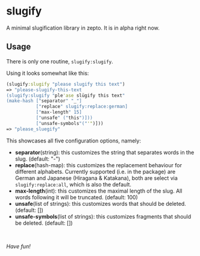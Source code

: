 # slugify

A minimal slugification library in zepto. It is in alpha right now.

## Usage

There is only one routine, `slugify:slugify`.

Using it looks somewhat like this:
```clojure
(slugify:slugify "please slugify this text")
=> "please-slugify-this-text
(slugify:slugify "ple'ase slügify this text" 
(make-hash ["separator" "_"]
           ["replace" slugify:replace:german]
           ["max-length" 15]
           ["unsafe" ("this")]))
           ["unsafe-symbols"("'")]))
=> "please_sluegify"
```

This showcases all five configuration options, namely:
* **separator**(string): this customizes the string that separates words in the slug. (default: "-")
* **replace**(hash-map): this customizes the replacement behaviour for different alphabets.
                         Currently supported (i.e. in the package) are German and Japanese
                         (Hiragana & Katakana), both are select via `slugify:replace:all`,
                         which is also the default.
* **max-length**(int): this customizes the maximal length of the slug. All words following it
                       will be truncated. (default: 100)
* **unsafe**(list of strings): this customizes words that should be deleted. (default: [])
* **unsafe-symbols**(list of strings): this customizes fragments that should be deleted. (default: [])

<br/>

*Have fun!*
